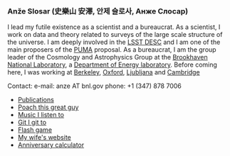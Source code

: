 ### Anže Slosar (史樂山 安澤, 안제 슬로사, Анже Слосар)

I lead my futile existence as a scientist and a bureaucrat. As a scientist, I work on data and theory related to surveys of the large scale structure of the universe. I am deeply involved in the [LSST DESC](https://lsstdesc.org/) and I am one of the main proposers of the [PUMA](https://www.puma.bnl.gov/)  proposal. As a bureaucrat, I am the group leader of the Cosmology and Astrophysics Group at the [Brookhaven National Laboratory](http://www.cosmo.bnl.gov/), a [Department of Energy laboratory](http://www.energy.gov/). Before coming here, I was working at [Berkeley](http://bccp.lbl.gov/), [Oxford](http://www-astro.physics.ox.ac.uk/), [Ljubljana](http://www.fmf.uni-lj.si/) and [Cambridge](http://www.mrao.cam.ac.uk/)

Contact:
  e-mail: anze AT bnl.gov
  phone: +1 (347) 878 7006

 * [Publications](http://arxiv.org/find/grp_physics/1/au:+Slosar/0/1/0/all/0/1)
 * [Poach this great guy](http://slosar.com/aslosar/cv.pdf)
 * [Music I listen to](http://www.last.fm/user/slosar/library)
 * [Git I git to](http://www.github.com/slosar)
 * [Flash game](http://www.slosar.com/sloni)
 * [My wife's website](http://www.wa-analyst.com/)
 * [Anniversary calculator](http://slosar.com/cgi-bin/anni.py)
	
